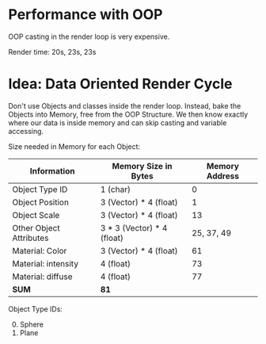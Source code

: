 # Performance with OOP

OOP casting in the render loop is very expensive.

Render time:
20s, 23s, 23s

# Idea: Data Oriented Render Cycle

Don't use Objects and classes inside the render loop.
Instead, bake the Objects into Memory, free from the OOP Structure.
We then know exactly where our data is inside memory and can skip casting and variable accessing.

Size needed in Memory for each Object:

| Information             | Memory Size in Bytes         | Memory Address |
| ----------------------- | ---------------------------- | -------------- |
| Object Type ID          | 1 (char)                     | 0              |
| Object Position         | 3 (Vector) \* 4 (float)      | 1              |
| Object Scale            | 3 (Vector) \* 4 (float)      | 13             |
| Other Object Attributes | 3 \* 3 (Vector) \* 4 (float) | 25, 37, 49     |
| Material: Color         | 3 (Vector) \* 4 (float)      | 61             |
| Material: intensity     | 4 (float)                    | 73             |
| Material: diffuse       | 4 (float)                    | 77             |
| **SUM**                 | **81**                       |                |

Object Type IDs:

0. Sphere
1. Plane
